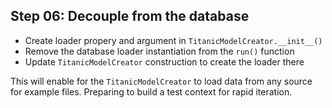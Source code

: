 
## Step 06: Decouple from the database

- Create loader propery and argument in `TitanicModelCreator.__init__()`
- Remove the database loader instantiation from the `run()` function
- Update `TitanicModelCreator` construction to create the loader there

This will enable for the `TitanicModelCreator` to load data from any source for example files. Preparing to build a test context for rapid iteration.
